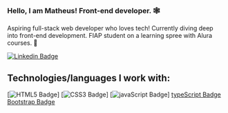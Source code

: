 ### Hello, I am Matheus! Front-end developer. 🕸️

Aspiring full-stack web developer who loves tech! Currently diving deep into front-end development. FIAP student on a learning spree with Alura courses. 📖

[![Linkedin Badge](https://img.shields.io/badge/-Linkedin!-blue?style=flat-square&logo=Linkedin&logoColor=white&link=https://www.linkedin.com/in/levelupwithbroadus/)](https://www.linkedin.com/in/matheus-ramos1337/)

## Technologies/languages I work with:

[![HTML5 Badge](https://img.shields.io/badge/HTML5-E34F26?style=for-the-badge&logo=html5&logoColor=white)]
[![CSS3 Badge](https://img.shields.io/badge/CSS3-1572B6?style=for-the-badge&logo=css3&logoColor=white)]
[![javaScript Badge](https://img.shields.io/badge/JavaScript-323330?style=for-the-badge&logo=javascript&logoColor=F7DF1E)]
[typeScript Badge](https://img.shields.io/badge/TypeScript-007ACC?style=for-the-badge&logo=typescript&logoColor=white)
[Bootstrap Badge](https://img.shields.io/badge/Bootstrap-563D7C?style=for-the-badge&logo=bootstrap&logoColor=white)